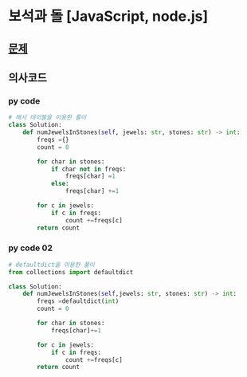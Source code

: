 # 보석과 돌 [JavaScript, node.js]

## [문제](https://leetcode.com/problems/jewels-and-stones/) 

## 의사코드

### py code
```py
# 해시 테이블을 이용한 풀이
class Solution:
    def numJewelsInStones(self, jewels: str, stones: str) -> int:
        freqs ={}
        count = 0

        for char in stones:
            if char not in freqs:
                freqs[char] =1
            else:
                freqs[char] +=1

        for c in jewels:
            if c in freqs:
                count +=freqs[c]
        return count
```
### py code 02
```py
# defaultdict을 이용한 풀이
from collections import defaultdict

class Solution:
    def numJewelsInStones(self,jewels: str, stones: str) -> int:
        freqs =defaultdict(int)
        count = 0

        for char in stones:
            freqs[char]+=1

        for c in jewels:
            if c in freqs:
                count +=freqs[c]
        return count
```